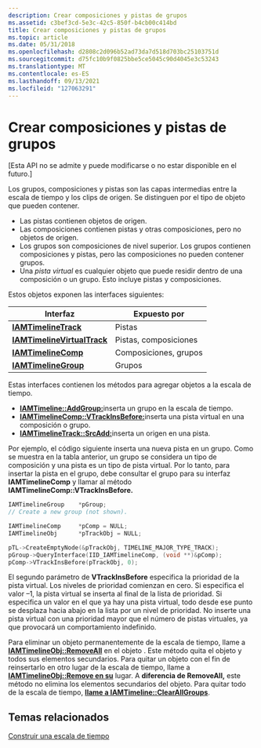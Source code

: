 ```yaml
---
description: Crear composiciones y pistas de grupos
ms.assetid: c3bef3cd-5e3c-42c5-850f-b4cb00c414bd
title: Crear composiciones y pistas de grupos
ms.topic: article
ms.date: 05/31/2018
ms.openlocfilehash: d2808c2d096b52ad73da7d518d703bc25103751d
ms.sourcegitcommit: d75fc10b9f0825bbe5ce5045c90d4045e3c53243
ms.translationtype: MT
ms.contentlocale: es-ES
ms.lasthandoff: 09/13/2021
ms.locfileid: "127063291"
---
```

# <a name="creating-groups-compositions-and-tracks"></a>Crear composiciones y pistas de grupos

\[Esta API no se admite y puede modificarse o no estar disponible en el futuro.\]

Los grupos, composiciones y pistas son las capas intermedias entre la escala de tiempo y los clips de origen. Se distinguen por el tipo de objeto que pueden contener.

-   Las pistas contienen objetos de origen.
-   Las composiciones contienen pistas y otras composiciones, pero no objetos de origen.
-   Los grupos son composiciones de nivel superior. Los grupos contienen composiciones y pistas, pero las composiciones no pueden contener grupos.
-   Una *pista virtual* es cualquier objeto que puede residir dentro de una composición o un grupo. Esto incluye pistas y composiciones.

Estos objetos exponen las interfaces siguientes:



| Interfaz                                                  | Expuesto por           |
|------------------------------------------------------------|----------------------|
| [**IAMTimelineTrack**](iamtimelinetrack.md)               | Pistas               |
| [**IAMTimelineVirtualTrack**](iamtimelinevirtualtrack.md) | Pistas, composiciones |
| [**IAMTimelineComp**](iamtimelinecomp.md)                 | Composiciones, grupos |
| [**IAMTimelineGroup**](iamtimelinegroup.md)               | Grupos               |



 

Estas interfaces contienen los métodos para agregar objetos a la escala de tiempo.

-   [**IAMTimeline::AddGroup:**](iamtimeline-addgroup.md)inserta un grupo en la escala de tiempo.
-   [**IAMTimelineComp::VTrackInsBefore:**](iamtimelinecomp-vtrackinsbefore.md)inserta una pista virtual en una composición o grupo.
-   [**IAMTimelineTrack::SrcAdd:**](iamtimelinetrack-srcadd.md)inserta un origen en una pista.

Por ejemplo, el código siguiente inserta una nueva pista en un grupo. Como se muestra en la tabla anterior, un grupo se considera un tipo de composición y una pista es un tipo de pista virtual. Por lo tanto, para insertar la pista en el grupo, debe consultar el grupo para su interfaz **IAMTimelineComp** y llamar al método **IAMTimelineComp::VTrackInsBefore.**


```C++
IAMTimelineGroup    *pGroup;
// Create a new group (not shown). 

IAMTimelineComp     *pComp = NULL;
IAMTimelineObj      *pTrackObj = NULL;

pTL->CreateEmptyNode(&pTrackObj, TIMELINE_MAJOR_TYPE_TRACK);
pGroup->QueryInterface(IID_IAMTimelineComp, (void **)&pComp);
pComp->VTrackInsBefore(pTrackObj, 0);
```



El segundo parámetro de **VTrackInsBefore** especifica la prioridad de la pista virtual. Los niveles de prioridad comienzan en cero. Si especifica el valor –1, la pista virtual se inserta al final de la lista de prioridad. Si especifica un valor en el que ya hay una pista virtual, todo desde ese punto se desplaza hacia abajo en la lista por un nivel de prioridad. No inserte una pista virtual con una prioridad mayor que el número de pistas virtuales, ya que provocará un comportamiento indefinido.

Para eliminar un objeto permanentemente de la escala de tiempo, llame a [**IAMTimelineObj::RemoveAll**](iamtimelineobj-removeall.md) en el objeto . Este método quita el objeto y todos sus elementos secundarios. Para quitar un objeto con el fin de reinsertarlo en otro lugar de la escala de tiempo, llame a [**IAMTimelineObj::Remove en su**](iamtimelineobj-remove.md) lugar. A **diferencia de RemoveAll,** este método no elimina los elementos secundarios del objeto. Para quitar todo de la escala de tiempo, [**llame a IAMTimeline::ClearAllGroups**](iamtimeline-clearallgroups.md).

## <a name="related-topics"></a>Temas relacionados

<dl> <dt>

[Construir una escala de tiempo](constructing-a-timeline.md)
</dt> </dl>

 

 



